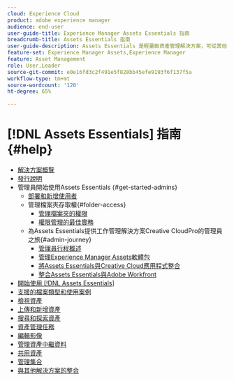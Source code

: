 ```yaml
---
cloud: Experience Cloud
product: adobe experience manager
audience: end-user
user-guide-title: Experience Manager Assets Essentials 指南
breadcrumb-title: Assets Essentials 指南
user-guide-description: Assets Essentials 是輕量級資產管理解決方案，可從其他 Experience Cloud 應用程式中運作。
feature-set: Experience Manager Assets,Experience Manager
feature: Asset Management
role: User,Leader
source-git-commit: e0e16fd3c2f491e5f828bb45efe9193f6f137f5a
workflow-type: tm+mt
source-wordcount: '120'
ht-degree: 65%

---
```



# [!DNL Assets Essentials] 指南 {#help}

+ [解決方案概覽](introduction.md)
+ [發行說明](release-notes.md)
+ 管理員開始使用Assets Essentials {#get-started-admins}
   + [部署和新增使用者](deploy-administer.md)
   + 管理檔案夾存取權{#folder-access}
      + [管理檔案夾的權限](manage-permissions.md)
      + [權限管理的最佳實務](permission-management-best-practices.md)
   + 為Assets Essentials提供工作管理解決方案Creative CloudPro的管理員之旅{#admin-journey}
      + [管理員行程概述](assets-essentials-cc-pro-work-management-admin-journey.md)
      + [管理Experience Manager Assets軟體包](adminster-aem-assets-essentials.md)
      + [將Assets Essentials與Creative Cloud應用程式整合](integrate-assets-essentials-creative-cloud.md)
      + [整合Assets Essentials與Adobe Workfront](integrate-assets-essentials-workfront.md)
+ [開始使用  [!DNL Assets Essentials]](get-started.md)
+ [支援的檔案類型和使用案例](supported-file-formats.md)
+ [檢視資產](navigate-view.md)
+ [上傳和新增資產](add-delete.md)
+ [搜尋和探索資產](search.md)
+ [資產管理任務](manage-organize.md)
+ [編輯影像](edit-images.md)
+ [管理資產中繼資料](metadata.md)
+ [共用資產](share-links-for-assets.md)
+ [管理集合](manage-collections.md)
+ [與其他解決方案的整合](integration.md)

